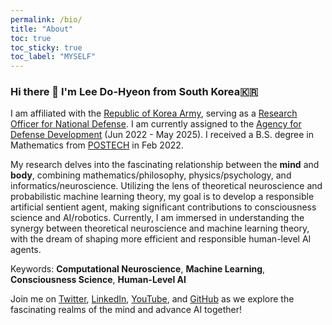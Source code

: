 ```yaml
---
permalink: /bio/
title: "About"
toc: true
toc_sticky: true
toc_label: "MYSELF"
---
```


### Hi there 👋 I'm Lee Do-Hyeon from South Korea🇰🇷

I am affiliated with the [Republic of Korea Army](https://www.army.mil.kr/sites/army/index.do), serving as a [Research Officer for National Defense](https://www.rond.or.kr/CmsHome/MainDefault.aspx). I am currently assigned to the [Agency for Defense Development]() (Jun 2022 - May 2025). I received a B.S. degree in Mathematics from [POSTECH](https://www.postech.ac.kr/eng/) in Feb 2022.

My research delves into the fascinating relationship between the **mind** and **body**, combining mathematics/philosophy, physics/psychology, and informatics/neuroscience. Utilizing the lens of theoretical neuroscience and probabilistic machine learning theory, my goal is to develop a responsible artificial sentient agent, making significant contributions to consciousness science and AI/robotics. Currently, I am immersed in understanding the synergy between theoretical neuroscience and machine learning theory, with the dream of shaping more efficient and responsible human-level AI agents.

Keywords: **Computational Neuroscience**, **Machine Learning**, **Consciousness Science**, **Human-Level AI**

Join me on [Twitter](https://twitter.com/Lead_The_World_), [LinkedIn](https://www.linkedin.com/in/dohyeon-lee-4793a6244), [YouTube](https://www.youtube.com/@leadh99), and [GitHub](https://github.com/Lee-DoHyeon) as we explore the fascinating realms of the mind and advance AI together!
